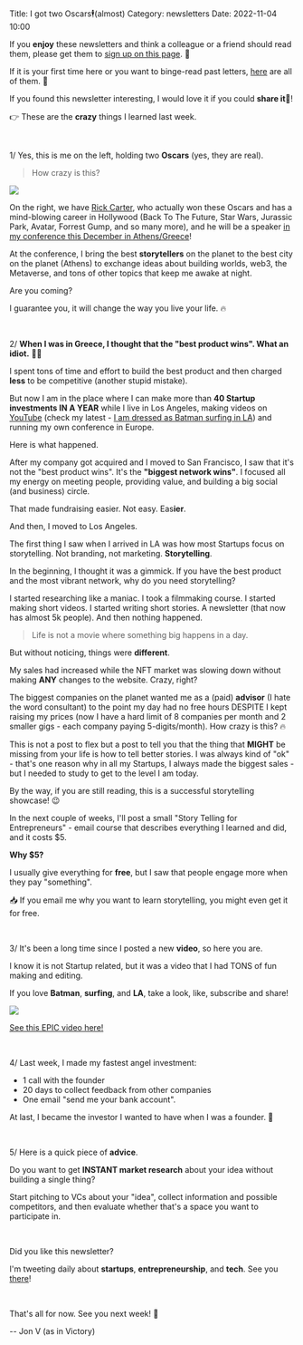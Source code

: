 Title: I got two Oscars🕴(almost)
Category: newsletters
Date: 2022-11-04 10:00

If you **enjoy** these newsletters and think a colleague or a friend should read them, please get them to [sign up on this page](https://jon.io/). 📝

If it is your first time here or you want to binge-read past letters, [here](https://jon.io/category/newsletters) are all of them. 📰

If you found this newsletter interesting, I would love it if you could **share it**🔗!

👉 These are the **crazy** things I learned last week.

<br>

1/ Yes, this is me on the left, holding two **Oscars** (yes, they are real).

> How crazy is this?

![](https://sendfoxprod.b-cdn.net/media/MgZLZJBqgSKh8npEze9oUEsAjvtvtSdSOXtCymWD16325)

On the right, we have [Rick Carter](https://www.imdb.com/name/nm0141437/), who actually won these Oscars and has a mind-blowing career in Hollywood (Back To The Future, Star Wars, Jurassic Park, Avatar, Forrest Gump, and so many more), and he will be a speaker [in my conference this December in Athens/Greece](https://jon.io/metaverse2022)!

At the conference, I bring the best **storytellers** on the planet to the best city on the planet (Athens) to exchange ideas about building worlds, web3, the Metaverse, and tons of other topics that keep me awake at night.

Are you coming? 

I guarantee you, it will change the way you live your life. 🔥

<br>

2/ **When I was in Greece, I thought that the "best product wins". What an idiot.** 🤦‍♂️

I spent tons of time and effort to build the best product and then charged **less** to be competitive (another stupid mistake).

But now I am in the place where I can make more than **40 Startup investments IN A YEAR** while I live in Los Angeles, making videos on [YouTube](https://www.youtube.com/c/JonVlachogiannisJonVasinVictory) (check my latest - [I am dressed as Batman surfing in LA](https://www.youtube.com/watch?v=-PTYLeY36SY)) and running my own conference in Europe.

Here is what happened.

After my company got acquired and I moved to San Francisco, I saw that it's not the "best product wins". It's the **"biggest network wins"**. I focused all my energy on meeting people, providing value, and building a big social (and business) circle.

That made fundraising easier. Not easy. Eas**ier**.

And then, I moved to Los Angeles.

The first thing I saw when I arrived in LA was how most Startups focus on storytelling. Not branding, not marketing. **Storytelling**.

In the beginning, I thought it was a gimmick. If you have the best product and the most vibrant network, why do you need storytelling?

I started researching like a maniac. I took a filmmaking course. I started making short videos. I started writing short stories. A newsletter (that now has almost 5k people). And then nothing happened.

> Life is not a movie where something big happens in a day.

But without noticing, things were **different**.

My sales had increased while the NFT market was slowing down without making **ANY** changes to the website. Crazy, right?

The biggest companies on the planet wanted me as a (paid) **advisor** (I hate the word consultant) to the point my day had no free hours DESPITE I kept raising my prices (now I have a hard limit of 8 companies per month and 2 smaller gigs - each company paying 5-digits/month). How crazy is this? 🔥

This is not a post to flex but a post to tell you that the thing that **MIGHT** be missing from your life is how to tell better stories. I was always kind of "ok" - that's one reason why in all my Startups, I always made the biggest sales - but I needed to study to get to the level I am today.

By the way, if you are still reading, this is a successful storytelling showcase! 😉

In the next couple of weeks, I'll post a small "Story Telling for Entrepreneurs" - email course that describes everything I learned and did, and it costs $5. 

**Why $5?**

I usually give everything for **free**, but I saw that people engage more when they pay "something".

📥 If you email me why you want to learn storytelling, you might even get it for free.

<br>

3/ It's been a long time since I posted a new **video**, so here you are.

I know it is not Startup related, but it was a video that I had TONS of fun making and editing.

If you love **Batman**, **surfing**, and **LA**, take a look, like, subscribe and share!

![](https://sendfoxprod.b-cdn.net/media/ljy3h8Yfv662zdXyDlO8i6h4B0jOYjT6Rr9B1ONf16325)

[See this EPIC video here!](https://www.youtube.com/watch?v=-PTYLeY36SY)

<br>

4/ Last week, I made my fastest angel investment:

* 1 call with the founder
* 20 days to collect feedback from other companies
* One email "send me your bank account". 

At last, I became the investor I wanted to have when I was a founder. 🫡

<br>

5/ Here is a quick piece of **advice**.

Do you want to get **INSTANT market research** about your idea without building a single thing?

Start pitching to VCs about your "idea", collect information and possible competitors, and then evaluate whether that's a space you want to participate in.

<br>

Did you like this newsletter? 

I'm tweeting daily about **startups**, **entrepreneurship**, and **tech**. See you [there](https://twitter.com/jonromero)!

<br>

That's all for now. See you next week! 🚀

-- Jon V (as in Victory)